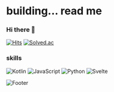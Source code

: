 # building... read me

### Hi there 👋

[![Hits](https://hits.seeyoufarm.com/api/count/incr/badge.svg?url=https%3A%2F%2Fgithub.com%2Foune&count_bg=%23000000&title_bg=%23555555&icon=github.svg&icon_color=%23E7E7E7&title=hits&edge_flat=false)](https://hits.seeyoufarm.com)
[![Solved.ac](http://mazassumnida.wtf/api/mini/generate_badge?boj=oune)](https://solved.ac/oune)

### skills
<img alt="Kotlin" src ="https://img.shields.io/badge/Kotlin-7F52FF.svg?&style=for-the-badge&logo=Kotlin&logoColor=white"/>
<img alt="JavaScript" src ="https://img.shields.io/badge/JavaScript-F7DF1E.svg?&style=for-the-badge&logo=JavaScript&logoColor=white"/>
<img alt="Python" src ="https://img.shields.io/badge/Python-3776AB.svg?&style=for-the-badge&logo=Python&logoColor=white"/>
<img alt="Svelte" src ="https://img.shields.io/badge/Svelte-FF3E00.svg?&style=for-the-badge&logo=Svelte&logoColor=white"/>
  
  
![Footer](https://capsule-render.vercel.app/api?type=waving&color=auto&height=200&section=footer)
